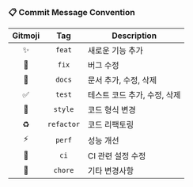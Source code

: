 ### 📋 Commit Message Convention
|   Gitmoji    |    Tag     | Description |
|:------------:|:----------:| --- |
|      ✨       |   `feat`   | 새로운 기능 추가 |
|      🐛      |   `fix`    | 버그 수정 |
|      📝      |   `docs`   | 문서 추가, 수정, 삭제 |
|      ✅       |   `test`   | 테스트 코드 추가, 수정, 삭제 |
|      💄      |  `style`   | 코드 형식 변경 |
|      ♻️      | `refactor` | 코드 리팩토링 |
|      ⚡️      |   `perf`   | 성능 개선 |
|      💚      |    `ci`    | CI 관련 설정 수정 |
|      🚀      |  `chore`   | 기타 변경사항 |
